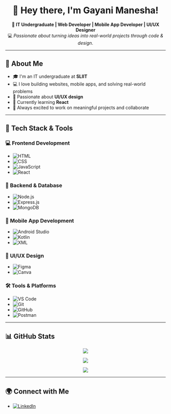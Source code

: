 <h1 align="center">👋 Hey there, I'm Gayani Manesha!</h1>

<p align="center">
🚀 <b>IT Undergraduate | Web Developer | Mobile App Developer | UI/UX Designer</b> <br>
💻 <i>Passionate about turning ideas into real-world projects through code & design.</i>
</p>

---

## 🧠 About Me

- 🎓 I'm an IT undergraduate at **SLIIT**
- 💻 I love building websites, mobile apps, and solving real-world problems
- 🎨 Passionate about **UI/UX design**
- 🌱 Currently learning **React**
- 🚀 Always excited to work on meaningful projects and collaborate

---

## 🚀 Tech Stack & Tools

### 💻 **Frontend Development**
- ![HTML](https://img.shields.io/badge/HTML5-E34F26?style=flat&logo=html5&logoColor=white)  
- ![CSS](https://img.shields.io/badge/CSS3-1572B6?style=flat&logo=css3&logoColor=white)  
- ![JavaScript](https://img.shields.io/badge/JavaScript-F7DF1E?style=flat&logo=javascript&logoColor=black)  
- ![React](https://img.shields.io/badge/React-61DAFB?style=flat&logo=react&logoColor=black)  

### 🔗 **Backend & Database**
- ![Node.js](https://img.shields.io/badge/Node.js-339933?style=flat&logo=nodedotjs&logoColor=white)  
- ![Express.js](https://img.shields.io/badge/Express.js-000000?style=flat&logo=express&logoColor=white)  
- ![MongoDB](https://img.shields.io/badge/MongoDB-47A248?style=flat&logo=mongodb&logoColor=white)  

### 📱 **Mobile App Development**
- ![Android Studio](https://img.shields.io/badge/Android%20Studio-3DDC84?style=flat&logo=androidstudio&logoColor=white)  
- ![Kotlin](https://img.shields.io/badge/Kotlin-7F52FF?style=flat&logo=kotlin&logoColor=white)  
- ![XML](https://img.shields.io/badge/XML-FF6600?style=flat&logo=xml&logoColor=white)  

### 🎨 **UI/UX Design**
- ![Figma](https://img.shields.io/badge/Figma-F24E1E?style=flat&logo=figma&logoColor=white)  
- ![Canva](https://img.shields.io/badge/Canva-00C4CC?style=flat&logo=canva&logoColor=white)  

### 🛠️ **Tools & Platforms**
- ![VS Code](https://img.shields.io/badge/VS%20Code-007ACC?style=flat&logo=visualstudiocode&logoColor=white)  
- ![Git](https://img.shields.io/badge/Git-F05032?style=flat&logo=git&logoColor=white)  
- ![GitHub](https://img.shields.io/badge/GitHub-181717?style=flat&logo=github&logoColor=white)  
- ![Postman](https://img.shields.io/badge/Postman-FF6C37?style=flat&logo=postman&logoColor=white)  

---

## 📊 GitHub Stats

<p align="center">
  <img src="https://github-readme-stats.vercel.app/api?username=GayaniManesha&show_icons=true&theme=tokyonight&border_radius=10">
</p>
<p align="center">
  <img src="https://streak-stats.demolab.com?user=GayaniManesha&theme=tokyonight&border_radius=10">
</p>
<p align="center">
  <img src="https://github-readme-stats.vercel.app/api/top-langs/?username=GayaniManesha&layout=compact&theme=tokyonight&border_radius=10">
</p>

---

## 🌍 Connect with Me

- [![LinkedIn](https://img.shields.io/badge/LinkedIn-blue?style=flat&logo=linkedin)](https://www.linkedin.com/in/y)
